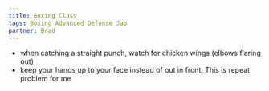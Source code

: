 ```yaml
---
title: Boxing Class
tags: Boxing Advanced Defense Jab
partner: Brad
---
```


* when catching a straight punch, watch for chicken wings (elbows flaring out)
* keep your hands up to your face instead of out in front. This is repeat problem for me
